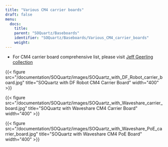 ```yaml
---
title: "Various CM4 carrier boards"
draft: false
menu:
  docs:
    title:
    parent: "SOQuartz/Baseboards"
    identifier: "SOQuartz/Baseboards/Various_CM4_carrier_boards"
    weight: 
---
```


* For CM4 carrier board comprehensive list, please visit [Jeff Geerling collection](https://pipci.jeffgeerling.com/boards_cm)

{{< figure src="/documentation/SOQuartz/images/SOQuartz_with_DF_Robot_carrier_board.jpg" title="SOQuartz with DF Robot CM4 Carrier Board" width="400" >}}

{{< figure src="/documentation/SOQuartz/images/SOQuartz_with_Waveshare_carrier_board.jpg" title="SOQuartz with Waveshare CM4 Carrier Board" width="400" >}}

{{< figure src="/documentation/SOQuartz/images/SOQuartz_with_Waveshare_PoE_carrier_board.jpg" title="SOQuartz with Waveshare CM4 PoE Board" width="400" >}}
